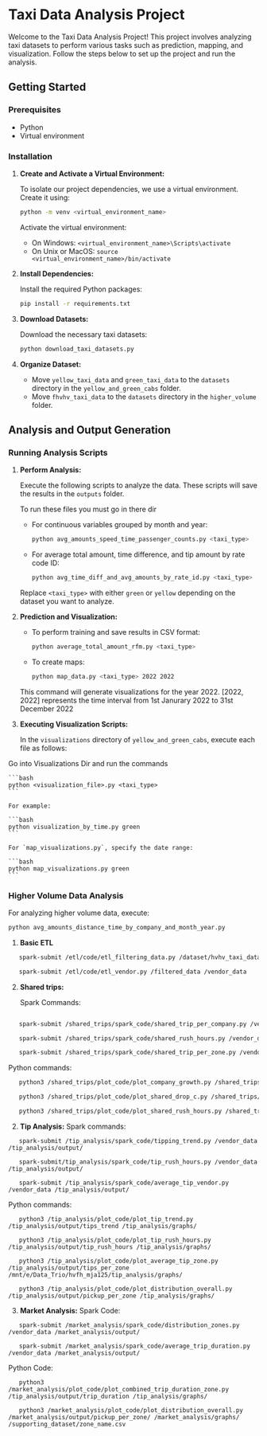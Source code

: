 # Taxi Data Analysis Project

Welcome to the Taxi Data Analysis Project! This project involves analyzing taxi datasets to perform various tasks such as prediction, mapping, and visualization. Follow the steps below to set up the project and run the analysis.

## Getting Started

### Prerequisites

- Python
- Virtual environment

### Installation

1. **Create and Activate a Virtual Environment:**

   To isolate our project dependencies, we use a virtual environment. Create it using:

   ```bash
   python -m venv <virtual_environment_name>
   ```

   Activate the virtual environment:

   - On Windows: `<virtual_environment_name>\Scripts\activate`
   - On Unix or MacOS: `source <virtual_environment_name>/bin/activate`

2. **Install Dependencies:**

   Install the required Python packages:

   ```bash
   pip install -r requirements.txt
   ```

3. **Download Datasets:**

   Download the necessary taxi datasets:

   ```bash
   python download_taxi_datasets.py
   ```

4. **Organize Dataset:**

   - Move `yellow_taxi_data` and `green_taxi_data` to the `datasets` directory in the `yellow_and_green_cabs` folder.
   - Move `fhvhv_taxi_data` to the `datasets` directory in the `higher_volume` folder.

## Analysis and Output Generation

### Running Analysis Scripts

1. **Perform Analysis:**

   Execute the following scripts to analyze the data. These scripts will save the results in the `outputs` folder.

   To run these files you must go in there dir

   - For continuous variables grouped by month and year:

     ```bash
     python avg_amounts_speed_time_passenger_counts.py <taxi_type>
     ```

   - For average total amount, time difference, and tip amount by rate code ID:

     ```bash
     python avg_time_diff_and_avg_amounts_by_rate_id.py <taxi_type>
     ```

   Replace `<taxi_type>` with either `green` or `yellow` depending on the dataset you want to analyze.

2. **Prediction and Visualization:**

   - To perform training and save results in CSV format:

     ```bash
     python average_total_amount_rfm.py <taxi_type>
     ```

   - To create maps:

     ```bash
     python map_data.py <taxi_type> 2022 2022
     ```

   This command will generate visualizations for the year 2022.
   [2022, 2022] represents the time interval from 1st Janurary 2022 to 31st December 2022

3. **Executing Visualization Scripts:**

   In the `visualizations` directory of `yellow_and_green_cabs`, execute each file as follows:

Go into Visualizations Dir and run the commands

    ```bash
    python <visualization_file>.py <taxi_type>
    ```

    For example:

    ```bash
    python visualization_by_time.py green
    ```

    For `map_visualizations.py`, specify the date range:

    ```bash
    python map_visualizations.py green
    ```

### Higher Volume Data Analysis

For analyzing higher volume data, execute:

```bash
python avg_amounts_distance_time_by_company_and_month_year.py
```
1. **Basic ETL**
```bash
   spark-submit /etl/code/etl_filtering_data.py /dataset/hvhv_taxi_data /filtered_data

   spark-submit /etl/code/etl_vendor.py /filtered_data /vendor_data
   ```
2. **Shared trips:**

   Spark Commands:
```bash

   spark-submit /shared_trips/spark_code/shared_trip_per_company.py /vendor_data /shared_trips/output/

   spark-submit /shared_trips/spark_code/shared_rush_hours.py /vendor_data /shared_trips/output/

   spark-submit /shared_trips/spark_code/shared_trip_per_zone.py /vendor_data /shared_trips/output/
```
   Python commands:
```bash
   python3 /shared_trips/plot_code/plot_company_growth.py /shared_trips/output/shared_trip_count/ /shared_trips/graphs/

   python3 /shared_trips/plot_code/plot_shared_drop_c.py /shared_trips/output/shared_drop_per_zone/ /shared_trips/graphs/

   python3 /shared_trips/plot_code/plot_shared_rush_hours.py /shared_trips/output/shared_rush_hours/ shared_trips/graphs/
```
2. **Tip Analysis:**
   Spark commands:
```
   spark-submit /tip_analysis/spark_code/tipping_trend.py /vendor_data /tip_analysis/output/

   spark-submit/tip_analysis/spark_code/tip_rush_hours.py /vendor_data /tip_analysis/output/

   spark-submit /tip_analysis/spark_code/average_tip_vendor.py /vendor_data /tip_analysis/output/
```
   Python commands:
```
   python3 /tip_analysis/plot_code/plot_tip_trend.py /tip_analysis/output/tips_trend /tip_analysis/graphs/

   python3 /tip_analysis/plot_code/plot_tip_rush_hours.py /tip_analysis/output/tip_rush_hours /tip_analysis/graphs/

   python3 /tip_analysis/plot_code/plot_average_tip_zone.py /tip_analysis/output/tips_per_zone /mnt/e/Data_Trio/hvfh_mja125/tip_analysis/graphs/

   python3 /tip_analysis/plot_code/plot_distribution_overall.py /tip_analysis/output/pickup_per_zone /tip_analysis/graphs/
```


3. **Market Analysis:**
   Spark Code:
```
   spark-submit /market_analysis/spark_code/distribution_zones.py /vendor_data /market_analysis/output/

   spark-submit /market_analysis/spark_code/average_trip_duration.py /vendor_data /market_analysis/output/
```
   Python Code:
```
   python3 /market_analysis/plot_code/plot_combined_trip_duration_zone.py /tip_analysis/output/trip_duration /tip_analysis/graphs/

   python3 /market_analysis/plot_code/plot_distribution_overall.py /market_analysis/output/pickup_per_zone/ /market_analysis/graphs/ /supporting_dataset/zone_name.csv
```